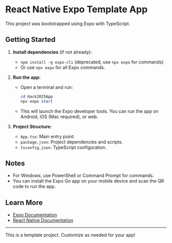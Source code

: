# React Native Expo Template App

This project was bootstrapped using Expo with TypeScript.

## Getting Started

1. **Install dependencies** (if not already):
   - `npm install -g expo-cli` (deprecated, use `npx expo` for commands)
   - Or use `npx expo` for all Expo commands.

2. **Run the app:**
   - Open a terminal and run:
     ```powershell
     cd Hack2025App
     npx expo start
     ```
   - This will launch the Expo developer tools. You can run the app on Android, iOS (Mac required), or web.

3. **Project Structure:**
   - `App.tsx`: Main entry point.
   - `package.json`: Project dependencies and scripts.
   - `tsconfig.json`: TypeScript configuration.

## Notes
- For Windows, use PowerShell or Command Prompt for commands.
- You can install the Expo Go app on your mobile device and scan the QR code to run the app.

## Learn More
- [Expo Documentation](https://docs.expo.dev/)
- [React Native Documentation](https://reactnative.dev/)

---
This is a template project. Customize as needed for your app!
